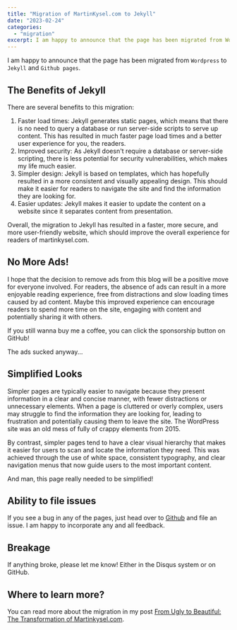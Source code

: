 ```yaml
---
title: "Migration of MartinKysel.com to Jekyll"
date: "2023-02-24"
categories: 
  - "migration"
excerpt: I am happy to announce that the page has been migrated from Wordpress to Jekyll and Github pages. Read more about the various improvements done...
---
```


I am happy to announce that the page has been migrated from `Wordpress` to `Jekyll` and `Github pages`.

## The Benefits of Jekyll

There are several benefits to this migration:
1) Faster load times:
Jekyll generates static pages, which means that there is no need to query a database or run server-side scripts to serve up content.
This has resulted in much faster page load times and a better user experience for you, the readers.
2) Improved security:
As Jekyll doesn't require a database or server-side scripting, there is less potential for security vulnerabilities, which makes my life much easier.
3) Simpler design:
Jekyll is based on templates, which has hopefully resulted in a more consistent and visually appealing design.
This should make it easier for readers to navigate the site and find the information they are looking for.
4) Easier updates: 
Jekyll makes it easier to update the content on a website since it separates content from presentation.

Overall, the migration to Jekyll has resulted in a faster, more secure, and more user-friendly website, which should improve the overall experience for readers of martinkysel.com.

## No More Ads!

I hope that the decision to remove ads from this blog will be a positive move for everyone involved.
For readers, the absence of ads can result in a more enjoyable reading experience, free from distractions and slow loading times caused by ad content.
Maybe this improved experience can encourage readers to spend more time on the site, engaging with content and potentially sharing it with others.

If you still wanna buy me a coffee, you can click the sponsorship button on GitHub!

The ads sucked anyway...

## Simplified Looks

Simpler pages are typically easier to navigate because they present information in a clear and concise manner, with fewer distractions or unnecessary elements.
When a page is cluttered or overly complex, users may struggle to find the information they are looking for, leading to frustration and potentially causing them to leave the site.
The WordPress site was an old mess of fully of crappy elements from 2015.

By contrast, simpler pages tend to have a clear visual hierarchy that makes it easier for users to scan and locate the information they need.
This was achieved through the use of white space, consistent typography, and clear navigation menus that now guide users to the most important content.

And man, this page really needed to be simplified!

## Ability to file issues

If you see a bug in any of the pages, just head over to [Github](https://github.com/mkysel/mkysel.github.io) and file an issue.
I am happy to incorporate any and all feedback.

## Breakage

If anything broke, please let me know! Either in the Disqus system or on GitHub.

## Where to learn more?

You can read more about the migration in my post [From Ugly to Beautiful: The Transformation of Martinkysel.com](https://martinkysel.com/from-ugly-to-beautiful).